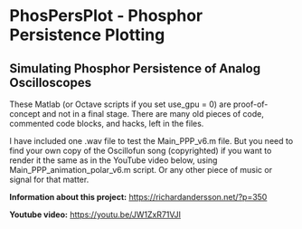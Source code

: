 # PhosPersPlot - Phosphor Persistence Plotting
## Simulating Phosphor Persistence of Analog Oscilloscopes

These Matlab (or Octave scripts if you set use_gpu = 0) are proof-of-concept and not in a final stage. 
There are many old pieces of code, commented code blocks, and hacks, left in the files.

I have included one .wav file to test the Main_PPP_v6.m file.
But you need to find your own copy of the Oscillofun song (copyrighted) if you want to render it the same as in the YouTube video below, using Main_PPP_animation_polar_v6.m script. Or any other piece of music or signal for that matter. 

**Information about this project:** https://richardandersson.net/?p=350

**Youtube video:** https://youtu.be/JW1ZxR71VJI
